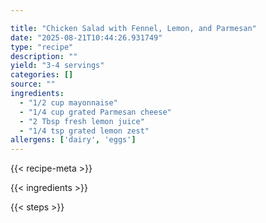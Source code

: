 ```yaml
---

title: "Chicken Salad with Fennel, Lemon, and Parmesan"
date: "2025-08-21T10:44:26.931749"
type: "recipe"
description: ""
yield: "3-4 servings"
categories: []
source: ""
ingredients:
  - "1/2 cup mayonnaise"
  - "1/4 cup grated Parmesan cheese"
  - "2 Tbsp fresh lemon juice"
  - "1/4 tsp grated lemon zest"
allergens: ['dairy', 'eggs']
---
```


{{< recipe-meta >}}

{{< ingredients >}}

{{< steps >}}
